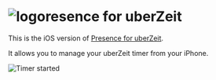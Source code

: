 # ![logo](https://raw.githubusercontent.com/luxflux/uberzeit-iPhone/master/uberZeit/Images.xcassets/AppIcon.appiconset/app-icon-58.png)resence for uberZeit

This is the iOS version of [Presence for
uberZeit](https://github.com/calmyournerves/presence).

It allows you to manage your uberZeit timer from your iPhone.

![Timer started](https://raw.githubusercontent.com/luxflux/uberzeit-iPhone/master/assets/timer_started.png)

